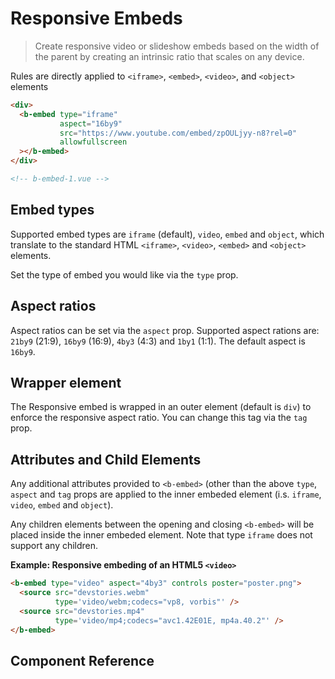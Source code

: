 # Responsive Embeds

> Create responsive video or slideshow embeds based on the width of the parent by creating
an intrinsic ratio that scales on any device.

Rules are directly applied to `<iframe>`, `<embed>`, `<video>`, and `<object>` elements

```html
<div>
  <b-embed type="iframe"
           aspect="16by9"
           src="https://www.youtube.com/embed/zpOULjyy-n8?rel=0"
           allowfullscreen
  ></b-embed>
</div>

<!-- b-embed-1.vue -->
```

## Embed types
Supported embed types are `iframe` (default), `video`, `embed` and `object`, which
translate to the standard HTML `<iframe>`, `<video>`, `<embed>` and `<object>` elements.

Set the type of embed you would like via the `type` prop.


## Aspect ratios
Aspect ratios can be set via the `aspect` prop. Supported aspect rations are:
`21by9` (21:9), `16by9` (16:9), `4by3` (4:3) and `1by1` (1:1). The default aspect
is `16by9`.


## Wrapper element
The Responsive embed is wrapped in an outer element (default is `div`) to enforce
the responsive aspect ratio. You can change this tag via the `tag` prop.


## Attributes and Child Elements
Any additional attributes provided to `<b-embed>` (other than the above `type`,
`aspect` and `tag` props are applied to the inner embeded element (i.s. `iframe`,
`video`, `embed` and `object`).

Any children elements between the opening and closing `<b-embed>` will be placed
inside the inner embeded element. Note that type `iframe` does not support any children.

**Example: Responsive embeding of an HTML5 `<video>`**
```html
<b-embed type="video" aspect="4by3" controls poster="poster.png">
  <source src="devstories.webm" 
          type='video/webm;codecs="vp8, vorbis"' />
  <source src="devstories.mp4"
          type='video/mp4;codecs="avc1.42E01E, mp4a.40.2"' />
</b-embed>
```

## Component Reference
